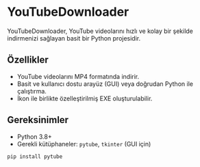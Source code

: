 # YouTubeDownloader

YouTubeDownloader, YouTube videolarını hızlı ve kolay bir şekilde indirmenizi sağlayan basit bir Python projesidir.  

## Özellikler
- YouTube videolarını MP4 formatında indirir.
- Basit ve kullanıcı dostu arayüz (GUI) veya doğrudan Python ile çalıştırma.
- İkon ile birlikte özelleştirilmiş EXE oluşturulabilir.

## Gereksinimler
- Python 3.8+
- Gerekli kütüphaneler: `pytube`, `tkinter` (GUI için)

```bash
pip install pytube
